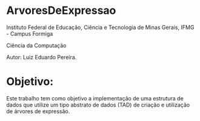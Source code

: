 # ArvoresDeExpressao

Instituto Federal de Educação, Ciência e Tecnologia de Minas Gerais, IFMG - Campus Formiga

Ciência da Computação

Autor: Luiz Eduardo Pereira.

# Objetivo:

Este trabalho tem como objetivo a implementação de uma estrutura de dados que utilize um tipo abstrato de dados (TAD) de criação e utilização de árvores de expressão.
